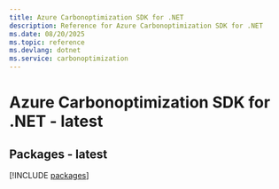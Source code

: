 ```yaml
---
title: Azure Carbonoptimization SDK for .NET
description: Reference for Azure Carbonoptimization SDK for .NET
ms.date: 08/20/2025
ms.topic: reference
ms.devlang: dotnet
ms.service: carbonoptimization
---
```

# Azure Carbonoptimization SDK for .NET - latest
## Packages - latest
[!INCLUDE [packages](carbonoptimization-index.md)]